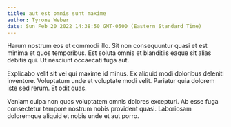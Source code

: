 ```yaml
---
title: aut est omnis sunt maxime
author: Tyrone Weber
date: Sun Feb 20 2022 14:38:50 GMT-0500 (Eastern Standard Time)
---
```

Harum nostrum eos et commodi illo. Sit non consequuntur quasi et est minima et quos temporibus. Est soluta omnis et blanditiis eaque sit alias debitis qui. Ut nesciunt occaecati fuga aut.

 Explicabo velit sit vel qui maxime id minus. Ex aliquid modi doloribus deleniti inventore. Voluptatum unde et voluptate modi velit. Pariatur quia dolorem iste sed rerum. Et odit quas.

 Veniam culpa non quos voluptatem omnis dolores excepturi. Ab esse fuga consectetur tempore nostrum nobis provident quasi. Laboriosam doloremque aliquid et nobis unde et aut porro.